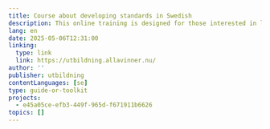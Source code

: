 ```yaml
---
title: Course about developing standards in Swedish
description: This online training is designed for those interested in learning how to work with standardization as a representative of product and service users. The training is available in text or video formats, with options for reading aloud and adjusting the speed. It covers topics such as the importance of standardization, what a standard is, standardization efforts in Sweden and globally, and the role of a user representative in standardization processes.
lang: en
date: 2025-05-06T12:31:00
linking:
  type: link
  link: https://utbildning.allavinner.nu/
author: ''
publisher: utbildning
contentLanguages: [se]
type: guide-or-toolkit
projects:
  - e45a05ce-efb3-449f-965d-f671911b6626
topics: []
---
```

